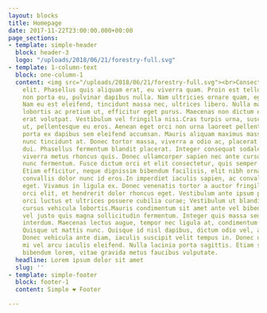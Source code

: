 ```yaml
---
layout: blocks
title: Homepage
date: 2017-11-22T23:00:00.000+00:00
page_sections:
- template: simple-header
  block: header-3
  logo: "/uploads/2018/06/21/forestry-full.svg"
- template: 1-column-text
  block: one-column-1
  content: <img src="/uploads/2018/06/21/forestry-full.svg"><br>Consectetur adipiscing
    elit. Phasellus quis aliquam erat, eu viverra quam. Proin est tellus, eleifend
    non porta eu, pulvinar dapibus nulla. Nam ultricies ornare quam, eget mattis turpis.
    Nam eu est eleifend, tincidunt massa nec, ultrices libero. Nulla magna nulla,
    lobortis ac pretium ut, efficitur eget purus. Maecenas non dictum ex. Aliquam
    erat volutpat. Vestibulum vel fringilla nisi.Cras turpis urna, suscipit et tristique
    ut, pellentesque eu eros. Aenean eget orci non urna laoreet pellentesque. Vivamus
    porta ex dapibus sem eleifend accumsan. Mauris aliquam maximus massa, eu luctus
    nunc tincidunt at. Donec tortor massa, viverra a odio ac, placerat sollicitudin
    dui. Phasellus fermentum blandit placerat. Integer consequat sodales tortor, at
    viverra metus rhoncus quis. Donec ullamcorper sapien nec ante cursus, et cursus
    nunc fermentum. Fusce dictum orci et elit consectetur, quis semper turpis lobortis.
    Etiam efficitur, neque dignissim bibendum facilisis, elit nibh ornare enim, eget
    convallis dolor nunc id eros.In imperdiet iaculis sapien, ac convallis erat consequat
    eget. Vivamus in ligula ex. Donec venenatis tortor a auctor fringilla. Sed pharetra
    orci elit, et hendrerit dolor rhoncus eget. Vestibulum ante ipsum primis in faucibus
    orci luctus et ultrices posuere cubilia curae; Vestibulum ut blandit enim. Aliquam
    cursus vehicula lobortis.Mauris condimentum sit amet ante vel bibendum. Aliquam
    vel justo quis magna sollicitudin fermentum. Integer quis massa sed augue blandit
    interdum. Maecenas lectus augue, tempor nec ligula at, condimentum auctor diam.
    Quisque ut mattis nunc. Quisque id nisl dapibus, dictum odio vel, accumsan lorem.
    Donec vehicula ante diam, iaculis suscipit velit tempus in. Donec ullamcorper
    mi vel arcu iaculis eleifend. Nulla lacinia porta sagittis. Etiam sollicitudin
    bibendum lorem, vitae gravida metus faucibus vulputate.
  headline: Lorem ipsum dolor sit amet
  slug: ''
- template: simple-footer
  block: footer-1
  content: Simple ❤︎ Footer

---
```

